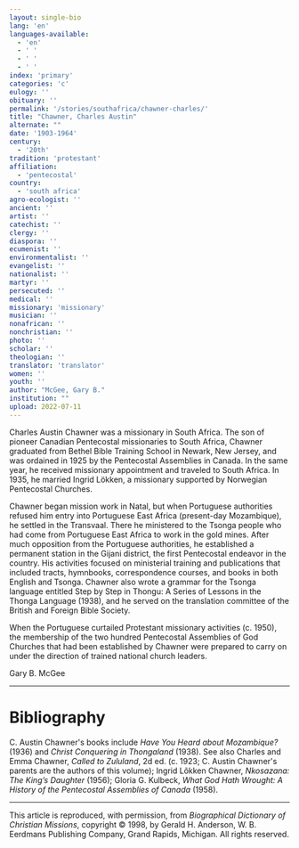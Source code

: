 ```yaml
---
layout: single-bio
lang: 'en'
languages-available:
  - 'en'
  - ' '
  - ' '
  - ' '
index: 'primary'
categories: 'c'
eulogy: ''
obituary: ''
permalink: '/stories/southafrica/chawner-charles/'
title: "Chawner, Charles Austin"
alternate: ""
date: '1903-1964'
century:
  - '20th'
tradition: 'protestant'
affiliation:
  - 'pentecostal'
country:
  - 'south africa'
agro-ecologist: ''
ancient: ''
artist: ''
catechist: ''
clergy: ''
diaspora: ''
ecumenist: ''
environmentalist: ''
evangelist: ''
nationalist: ''
martyr: ''
persecuted: ''
medical: ''
missionary: 'missionary'
musician: ''
nonafrican: ''
nonchristian: ''
photo: ''
scholar: ''
theologian: ''
translator: 'translator'
women: ''
youth: ''
author: "McGee, Gary B."
institution: ""
upload: 2022-07-11
---
```




Charles Austin Chawner was a missionary in South Africa. The son of pioneer Canadian Pentecostal missionaries to South Africa, Chawner graduated from Bethel Bible Training School in Newark, New Jersey, and was ordained in 1925 by the Pentecostal Assemblies in Canada. In the same year, he received missionary appointment and traveled to South Africa. In 1935, he married Ingrid Lökken, a missionary supported by Norwegian Pentecostal Churches.

Chawner began mission work in Natal, but when Portuguese authorities refused him entry into Portuguese East Africa (present-day Mozambique), he settled in the Transvaal. There he ministered to the Tsonga people who had come from Portuguese East Africa to work in the gold mines. After much opposition from the Portuguese authorities, he established a permanent station in the Gijani district, the first Pentecostal endeavor in the country. His activities focused on ministerial training and publications that included tracts, hymnbooks, correspondence courses, and books in both English and Tsonga. Chawner also wrote a grammar for the Tsonga language entitled Step by Step in Thongu: A Series of Lessons in the Thonga Language (1938), and he served on the translation committee of the British and Foreign Bible Society.

When the Portuguese curtailed Protestant missionary activities (c. 1950), the membership of the two hundred Pentecostal Assemblies of God Churches that had been established by Chawner were prepared to carry on under the direction of trained national church leaders.

Gary B. McGee

---

# Bibliography

C. Austin Chawner's books include *Have You Heard about Mozambique?* (1936) and *Christ Conquering in Thongaland* (1938). See also Charles and Emma Chawner, *Called to Zululand*, 2d ed. (c. 1923; C. Austin Chawner's parents are the authors of this volume); Ingrid Lõkken Chawner, *Nkosazana: The King’s Daughter* (1956); Gloria G. Kulbeck, *What God Hath Wrought: A History of the Pentecostal Assemblies of Canada* (1958).

---

This article is reproduced, with permission, from *Biographical Dictionary of Christian Missions*, copyright © 1998, by Gerald H. Anderson, W. B. Eerdmans Publishing Company, Grand Rapids, Michigan. All rights reserved.
